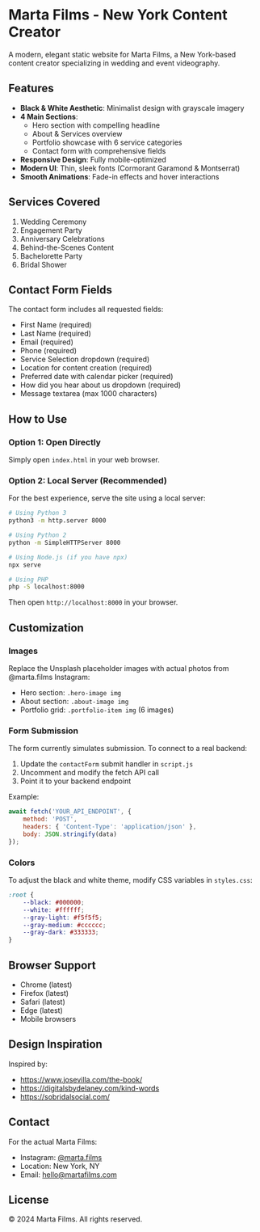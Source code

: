 # Marta Films - New York Content Creator

A modern, elegant static website for Marta Films, a New York-based content creator specializing in wedding and event videography.

## Features

- **Black & White Aesthetic**: Minimalist design with grayscale imagery
- **4 Main Sections**:
  - Hero section with compelling headline
  - About & Services overview
  - Portfolio showcase with 6 service categories
  - Contact form with comprehensive fields
- **Responsive Design**: Fully mobile-optimized
- **Modern UI**: Thin, sleek fonts (Cormorant Garamond & Montserrat)
- **Smooth Animations**: Fade-in effects and hover interactions

## Services Covered

1. Wedding Ceremony
2. Engagement Party
3. Anniversary Celebrations
4. Behind-the-Scenes Content
5. Bachelorette Party
6. Bridal Shower

## Contact Form Fields

The contact form includes all requested fields:
- First Name (required)
- Last Name (required)
- Email (required)
- Phone (required)
- Service Selection dropdown (required)
- Location for content creation (required)
- Preferred date with calendar picker (required)
- How did you hear about us dropdown (required)
- Message textarea (max 1000 characters)

## How to Use

### Option 1: Open Directly
Simply open `index.html` in your web browser.

### Option 2: Local Server (Recommended)
For the best experience, serve the site using a local server:

```bash
# Using Python 3
python3 -m http.server 8000

# Using Python 2
python -m SimpleHTTPServer 8000

# Using Node.js (if you have npx)
npx serve

# Using PHP
php -S localhost:8000
```

Then open `http://localhost:8000` in your browser.

## Customization

### Images
Replace the Unsplash placeholder images with actual photos from @marta.films Instagram:
- Hero section: `.hero-image img`
- About section: `.about-image img`
- Portfolio grid: `.portfolio-item img` (6 images)

### Form Submission
The form currently simulates submission. To connect to a real backend:

1. Update the `contactForm` submit handler in `script.js`
2. Uncomment and modify the fetch API call
3. Point it to your backend endpoint

Example:
```javascript
await fetch('YOUR_API_ENDPOINT', {
    method: 'POST',
    headers: { 'Content-Type': 'application/json' },
    body: JSON.stringify(data)
});
```

### Colors
To adjust the black and white theme, modify CSS variables in `styles.css`:
```css
:root {
    --black: #000000;
    --white: #ffffff;
    --gray-light: #f5f5f5;
    --gray-medium: #cccccc;
    --gray-dark: #333333;
}
```

## Browser Support

- Chrome (latest)
- Firefox (latest)
- Safari (latest)
- Edge (latest)
- Mobile browsers

## Design Inspiration

Inspired by:
- https://www.josevilla.com/the-book/
- https://digitalsbydelaney.com/kind-words
- https://sobridalsocial.com/

## Contact

For the actual Marta Films:
- Instagram: [@marta.films](https://www.instagram.com/marta.films/)
- Location: New York, NY
- Email: hello@martafilms.com

## License

© 2024 Marta Films. All rights reserved.
